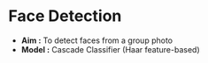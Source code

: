 # Face Detection

* **Aim :** To detect faces from a group photo
* **Model :** Cascade Classifier (Haar feature-based)
